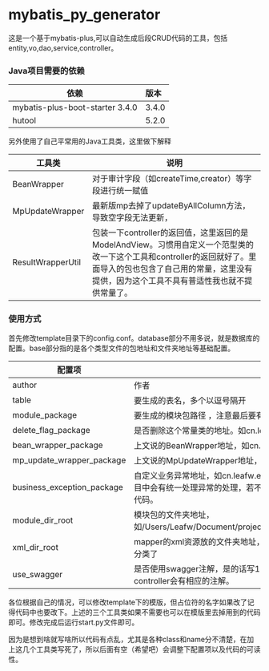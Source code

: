# mybatis_py_generator

这是一个基于mybatis-plus,可以自动生成后段CRUD代码的工具，包括entity,vo,dao,service,controller。

### Java项目需要的依赖

| 依赖                            | 版本  |
| ------------------------------- | :---- |
| mybatis-plus-boot-starter 3.4.0 | 3.4.0 |
| hutool                          | 5.2.0 |

另外使用了自己平常用的Java工具类，这里做下解释

| 工具类            | 说明                                                         |
| ----------------- | ------------------------------------------------------------ |
| BeanWrapper       | 对于审计字段（如createTime,creator）等字段进行统一赋值       |
| MpUpdateWrapper   | 最新版mp去掉了updateByAllColumn方法，导致空字段无法更新，    |
| ResultWrapperUtil | 包装一下controller的返回值，这里返回的是ModelAndView。习惯用自定义一个范型类的改一下这个工具和controller的返回就好了。里面导入的包也包含了自己用的常量，这里没有提供，因为这个工具不具有普适性我也就不提供常量了。 |

### 使用方式

首先修改template目录下的config.conf。database部分不用多说，就是数据库的配置。base部分指的是各个类型文件的包地址和文件夹地址等基础配置。

| 配置项                     | 解释                                                         |
| -------------------------- | ------------------------------------------------------------ |
| author                     | 作者                                                         |
| table                      | 要生成的表名，多个以逗号隔开                                 |
| module_package             | 要生成的模块包路径 ，注意最后要有个点。如cn.leafw.business.  |
| delete_flag_package        | 是否删除这个常量类的地址。如cn.leafw.contant.DeleteFlag      |
| bean_wrapper_package       | 上文说的BeanWrapper地址，如cn.leafw.utils.BeanWrapper        |
| mp_update_wrapper_package  | 上文说的MpUpdateWrapper地址，如cn.leafw.utils.MpUpdateWrapper |
| business_exception_package | 自定义业务异常地址，如cn.leafw.exceptions.BusinessException。一般项目中会有统一处理异常的处理，若不需要可删除ServiceImpl模版中的这部分代码。 |
| module_dir_root            | 模块包的文件夹地址，如/Users/Leafw/Document/project/test/src/java/main/cn/leafw/business/ |
| xml_dir_root               | mapper的xml资源放的文件夹地址，一般在resource下面，我这里没按照业务分类了 |
| use_swagger                | 是否使用swagger注解，是的话写1，不是写其他任何都可以。用了的话vo和controller会有相应的注解。 |

各位根据自己的情况，可以修改template下的模版，但占位符的名字如果改了记得代码中也要改下。上述的三个工具类如果不需要也可以在模版里去掉用到的代码即可。修改完成后运行start.py文件即可。

因为是想到啥就写啥所以代码有点乱，尤其是各种class和name分不清楚，在加上这几个工具类写死了，所以后面有空（希望吧）会调整下配置项以及代码的可读性。

